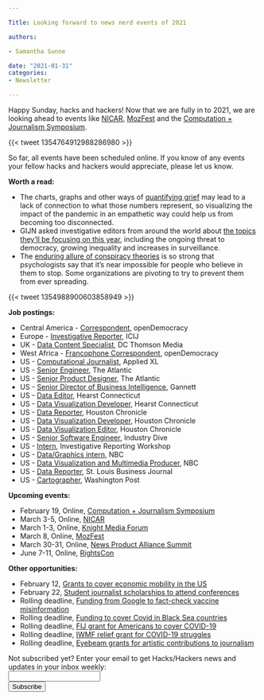 ```yaml
---

Title: Looking forward to news nerd events of 2021

authors: 

- Samantha Sunne

date: "2021-01-31" 
categories: 
- Newsletter

---
```


Happy Sunday, hacks and hackers! Now that we are fully in to 2021, we are looking ahead to events like [NICAR](https://www.ire.org/training/conferences/), [MozFest](https://www.mozillafestival.org/en/) and the [Computation + Journalism Symposium](https://cj2020.northeastern.edu/).

{{< tweet 1354764912988286980 >}}

So far, all events have been scheduled online. If you know of any events your fellow hacks and hackers would appreciate, please let us know.

**Worth a read:**



*   The charts, graphs and other ways of [quantifying grief](https://medium.com/nightingale/data-visualization-as-grief-599dc6536e6f) may lead to a lack of connection to what those numbers represent, so visualizing the impact of the pandemic in an empathetic way could help us from becoming too disconnected.
*   GIJN asked investigative editors from around the world about [the topics they’ll be focusing on this year](https://gijn.org/2021/01/28/investigations-2021-from-vaccines-and-climate-change-to-surveillance-and-the-far-right/), including the ongoing threat to democracy, growing inequality and increases in surveillance.
*   The [enduring allure of conspiracy theories](https://www.niemanlab.org/2021/01/the-enduring-allure-of-conspiracies/) is so strong that psychologists say that it’s near impossible for people who believe in them to stop. Some organizations are pivoting to try to prevent them from ever spreading.

{{< tweet 1354988900603858949 >}}

**Job postings:**



*   Central America - [Correspondent](https://www.opendemocracy.net/en/5050/were-hiring-correspondents-in-mesoamerica-and-francophone-west-africa/?utm_source=tw), openDemocracy
*   Europe - [Investigative Reporter](https://www.icij.org/about/work-with-us/), ICIJ
*   UK - [Data Content Specialist](https://twitter.com/L_A_Kelly/status/1354047837110202368?s=20), DC Thomson Media 
*   West Africa - [Francophone Correspondent](https://www.opendemocracy.net/en/5050/were-hiring-correspondents-in-mesoamerica-and-francophone-west-africa/?utm_source=tw), openDemocracy
*   US - [Computational Journalist](https://www.linkedin.com/jobs/view/2201886619/), Applied XL
*   US - [Senior Engineer](https://atlanticmedia.wd1.myworkdayjobs.com/en-US/Careers/job/Washington-DC/Senior-Engineer--Habit_R168), The Atlantic
*   US - [Senior Product Designer](https://atlanticmedia.wd1.myworkdayjobs.com/en-US/Careers/job/Washington-DC/Senior-Product-Designer---Habit--The-Atlantic-_R136), The Atlantic
*   US - [Senior Director of Business Intelligence](https://us59.dayforcehcm.com/CandidatePortal/en-US/gannett/Posting/View/35453), Gannett
*   US - [Data Editor](https://eevd.fa.us6.oraclecloud.com/hcmUI/CandidateExperience/en/sites/CX_1/job/2011016/?utm_medium=jobshare), Hearst Connecticut
*   US - [Data Visualization Developer,](https://eevd.fa.us6.oraclecloud.com/hcmUI/CandidateExperience/en/sites/CX_1/job/2011017/?utm_medium=jobshare) Hearst Connecticut
*   US - [Data Reporter](https://eevd.fa.us6.oraclecloud.com/hcmUI/CandidateExperience/en/sites/CX_1/job/2010962/?utm_medium=jobshare), Houston Chronicle
*   US - [Data Visualization Developer](https://eevd.fa.us6.oraclecloud.com/hcmUI/CandidateExperience/en/sites/CX_1/job/2010960/?utm_medium=jobshare), Houston Chronicle
*   US - [Data Visualization Editor](https://eevd.fa.us6.oraclecloud.com/hcmUI/CandidateExperience/en/sites/CX_1/job/2010963/?utm_medium=jobshare), Houston Chronicle
*   US - [Senior Software Engineer](https://jobs.lever.co/industrydive/d9d78d39-a870-4a1f-899d-b308d101a591), Industry Dive
*   US - [Intern](https://docs.google.com/forms/d/e/1FAIpQLSduZW5pqA0sVdPL7IRjrR_5V19vaDuBszQ4AHK7Qz_37w8JWw/viewform), Investigative Reporting Workshop
*   US - [Data/Graphics intern](https://twitter.com/joemurph/status/1354497041938972674), NBC
*   US - [Data Visualization and Multimedia Producer](https://sjobs.brassring.com/TGnewUI/Search/home/HomeWithPreLoad?PageType=JobDetails&partnerid=25354&siteid=5108&Areq=58556BR#jobDetails=515562_5108), NBC
*   US - [Data Reporter](https://talkingbiznews.com/biz-news-help-wanted/st-louis-biz-journal-seeks-a-data-reporter/), St. Louis Business Journal
*   US - [Cartographer](https://washpost.wd5.myworkdayjobs.com/washingtonpostcareers/job/DC-Washington-TWP-Headquarters/Graphics-reporter--cartography_JR-90271965), Washington Post

**Upcoming events:**



*   February 19, Online, [Computation + Journalism Symposium](https://cj2020.northeastern.edu/)
*   March 3-5, Online, [NICAR](https://www.ire.org/training/conferences/)
*   March 1-3, Online, [Knight Media Forum](https://mailchi.mp/knightfoundation/news-and-updates-from-knight-foundation-911zm2i9qe-848606?e=803088a103)
*   March 8, Online, [MozFest](https://www.mozillafestival.org/en/)
*   March 30-31, Online, [News Product Alliance Summit](https://newsproduct.org/)
*   June 7-11, Online, [RightsCon](https://www.rightscon.org)

**Other opportunities:**



*   February 12, [Grants to cover economic mobility in the US](https://thewholestory.solutionsjournalism.org/covid-19-global-health-education-and-more-our-latest-grants-for-solutions-reporting-b419a0c952b5)
*   February 22, [Student journalist scholarships to attend conferences](https://www.propublica.org/article/students-propublica-and-the-pudding-want-to-help-pay-for-your-journalism-expenses-in-2021)
*   Rolling deadline, [Funding from Google to fact-check vaccine misinformation](https://blog.google/outreach-initiatives/google-news-initiative/open-fund-projects-debunking-vaccine-misinformation/)
*   Rolling deadline, [Funding to cover Covid in Black Sea countries](https://www.gmfus.org/program/black-sea-trust-regional-cooperation)
*   Rolling deadline, [FIJ grant for Americans to cover COVID-19](https://investigate.submittable.com/submit/163797/coronavirus-rolling-grant-for-u-s-freelancers)
*   Rolling deadline, [IWMF relief grant for COVID-19 struggles](https://iwmf.submittable.com/submit/41e7f7ce-db40-4ff6-873f-e24450e27497/journalism-relief-fund-english)
*   Rolling deadline, [Eyebeam grants for artistic contributions to journalism](https://www.eyebeam.org/eyebeam-center-for-the-future-of-journalism/)

<div id="mc_embed_signup"><form id="mc-embedded-subscribe-form" class="validate" action="//hackshackers.us1.list-manage.com/subscribe/post?u=c56f2e53d5ed6ef87f8aaa75c&amp;id=fb2bc6f10b" method="post" name="mc-embedded-subscribe-form" novalidate="" target="_blank">

<div id="mc_embed_signup_scroll">

<div class="mc-field-group"><label for="mce-EMAIL">Not subscribed yet? Enter your email to get Hacks/Hackers news and updates in your inbox weekly:  </label></div>

<div class="mc-field-group"><input id="mce-EMAIL" class="required email" name="EMAIL" type="email" value="" /></div>

<!-- real people should not fill this in and expect good things - do not remove this or risk form bot signups-->

<div style="position: absolute; left: -5000px;"><input tabindex="-1" name="b_c56f2e53d5ed6ef87f8aaa75c_fb2bc6f10b" type="text" value="" /></div>

<div class="clear"><input id="mc-embedded-subscribe" class="button" name="subscribe" type="submit" value="Subscribe" /></div>

</div>

</form></div>

<!--End mc_embed_signup-->

<meta name="twitter:card" content="summary">

<meta name="twitter:image:src" content="https://hackshackers.com/content-images/about/hackshackers_logomark.png">
